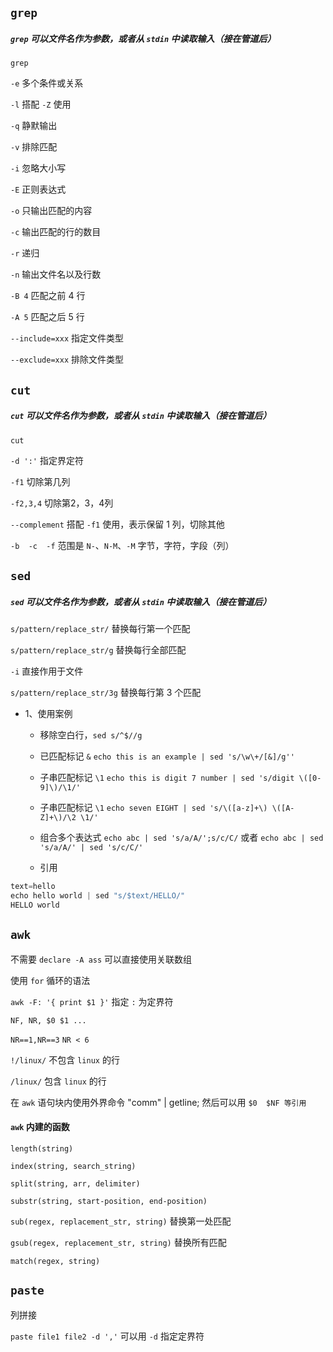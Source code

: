 ## `grep`

##### `grep` 可以文件名作为参数，或者从 `stdin` 中读取输入（接在管道后）

`grep`

`-e`  多个条件或关系

`-l`  搭配 `-Z` 使用

`-q` 静默输出
	
`-v` 排除匹配

`-i` 忽略大小写

`-E`	正则表达式

`-o`	只输出匹配的内容

`-c`	输出匹配的行的数目

`-r`	递归

`-n`	输出文件名以及行数

`-B 4`  匹配之前 4 行

`-A 5` 匹配之后 5 行

`--include=xxx` 指定文件类型
	
`--exclude=xxx` 排除文件类型

## `cut`

##### `cut` 可以文件名作为参数，或者从 `stdin` 中读取输入（接在管道后）

`cut`

`-d ':'`  指定界定符

`-f1` 切除第几列

`-f2,3,4`  切除第2，3，4列

`--complement` 搭配 `-f1` 使用，表示保留 1 列，切除其他

`-b  -c  -f`  范围是 `N-`、`N-M`、`-M` 字节，字符，字段（列）

## `sed`

##### `sed` 可以文件名作为参数，或者从 `stdin` 中读取输入（接在管道后）

`s/pattern/replace_str/`	替换每行第一个匹配

`s/pattern/replace_str/g`  替换每行全部匹配

`-i`  直接作用于文件

`s/pattern/replace_str/3g`  替换每行第 3 个匹配

 - 1、使用案例
 
 	- 移除空白行，`sed s/^$//g`
 	
 	- 已匹配标记 `&`  `echo this is an example | sed 's/\w\+/[&]/g''` 
 	
 	- 子串匹配标记 `\1`  `echo this is digit 7 number | sed 's/digit \([0-9]\)/\1/'`
 	
 	- 子串匹配标记 `\1`  `echo seven EIGHT | sed 's/\([a-z]+\) \([A-Z]+\)/\2 \1/'`

 	- 组合多个表达式  `echo abc | sed 's/a/A/';s/c/C/`  或者 `echo abc | sed 's/a/A/' | sed 's/c/C/'`
 	
 	- 引用 
 	
 ~~~C
 text=hello
 echo hello world | sed "s/$text/HELLO/"
 HELLO world
 ~~~
 
## `awk`

不需要 `declare -A ass` 可以直接使用关联数组

使用 `for` 循环的语法

`awk -F: '{ print $1 }'` 指定 `:` 为定界符

`NF, NR, $0 $1 ...`

`NR==1,NR==3`  `NR < 6`

`!/linux/`	不包含 `linux` 的行

`/linux/` 包含 `linux` 的行

在 `awk` 语句块内使用外界命令 "comm" | getline; 然后可以用 `$0  $NF 等引用`

#### `awk` 内建的函数

`length(string)`

`index(string, search_string)`

`split(string, arr, delimiter)`

`substr(string, start-position, end-position)`

`sub(regex, replacement_str, string)`  替换第一处匹配

`gsub(regex, replacement_str, string)`  替换所有匹配

`match(regex, string)` 


## `paste`

列拼接

`paste file1 file2 -d ','` 可以用 `-d` 指定定界符

